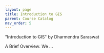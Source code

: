 ```yaml
---
layout: page
title: Introduction to GIS
parent: Course Catalog
nav_order: 5
---
```


"Introduction to GIS" by Dharmendra Saraswat

A Brief Overview:
We ...
